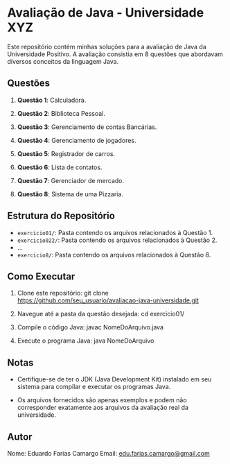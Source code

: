 # Avaliação de Java - Universidade XYZ

Este repositório contém minhas soluções para a avaliação de Java da Universidade Positivo. A avaliação consistia em 8 questões que abordavam diversos conceitos da linguagem Java.

## Questões

1. **Questão 1**: Calculadora.

2. **Questão 2**: Biblioteca Pessoal.

3. **Questão 3**: Gerenciamento de contas Bancárias.

4. **Questão 4**: Gerenciamento de jogadores.

5. **Questão 5**: Registrador de carros.

6. **Questão 6**: Lista de contatos.

7. **Questão 7**: Gerenciador de mercado.

8. **Questão 8**: Sistema de uma Pizzaria.

## Estrutura do Repositório

- `exercicio01/`: Pasta contendo os arquivos relacionados à Questão 1.
- `exercicio022/`: Pasta contendo os arquivos relacionados à Questão 2.
- ...
- `exercicio8/`: Pasta contendo os arquivos relacionados à Questão 8.

## Como Executar

1. Clone este repositório: git clone https://github.com/seu_usuario/avaliacao-java-universidade.git

2. Navegue até a pasta da questão desejada: cd exercicio01/

3. Compile o código Java: javac NomeDoArquivo.java

4. Execute o programa Java: java NomeDoArquivo

## Notas

- Certifique-se de ter o JDK (Java Development Kit) instalado em seu sistema para compilar e executar os programas Java.

- Os arquivos fornecidos são apenas exemplos e podem não corresponder exatamente aos arquivos da avaliação real da universidade.

## Autor

Nome: Eduardo Farias Camargo
Email: edu.farias.camargo@gmail.com

